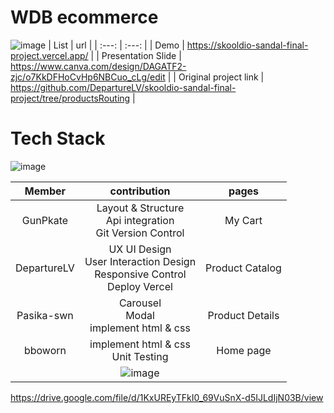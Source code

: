 # WDB ecommerce


![image](https://github.com/GunPkate/skooldio-sandal-final-project/assets/77183620/c4ce2ab5-ac3a-45c2-b75f-2026dd93515b)
| List | url    |
| :---:   | :---: | 
| Demo | https://skooldio-sandal-final-project.vercel.app/ |
| Presentation Slide | https://www.canva.com/design/DAGATF2-zjc/o7KkDFHoCvHp6NBCuo_cLg/edit |
| Original project link | https://github.com/DepartureLV/skooldio-sandal-final-project/tree/productsRouting |
# Tech Stack
![image](https://github.com/GunPkate/skooldio-sandal-final-project/assets/77183620/555f7a0a-0cc9-4b7e-a774-d15768c7575b)

  


| Member | contribution    | pages    |
| :---:   | :---: | :---: |
| GunPkate  | Layout & Structure<br/>   Api integration<br/> Git Version Control   |  My Cart   |
| DepartureLV | UX UI Design<br/> User Interaction Design<br/> Responsive Control<br/> Deploy Vercel  | Product Catalog   |
| Pasika-swn | Carousel<br/> Modal<br/> implement html & css   | Product Details   |
| bboworn |  implement html & css <br/>  Unit Testing  | Home page   |
| | ![image](https://github.com/GunPkate/skooldio-sandal-final-project/assets/77183620/f893699e-699c-43d1-90a9-c19c18eef535) | |


https://drive.google.com/file/d/1KxUREyTFkI0_69VuSnX-d5IJLdIjN03B/view

